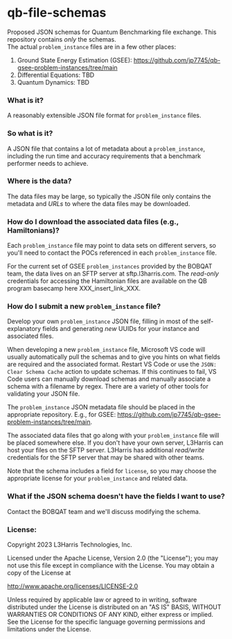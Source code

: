 # qb-file-schemas

Proposed JSON schemas for Quantum Benchmarking file exchange.  This repository contains *only* the schemas.  
The actual `problem_instance` files are in a few other places:

1. Ground State Energy Estimation (GSEE):  https://github.com/jp7745/qb-gsee-problem-instances/tree/main
2. Differential Equations:  TBD
3. Quantum Dynamics:  TBD

### What is it?

A reasonably extensible JSON file format for `problem_instance` files.

### So what is it?

A JSON file that contains a lot of metadata about a `problem_instance`, including the run time and accuracy requirements that a benchmark performer needs to achieve.  

### Where is the data?

The data files may be large, so typically the JSON file only contains the metadata and *URLs* to where the data files may be downloaded.

###  How do I download the associated data files (e.g., Hamiltonians)?

Each `problem_instance` file may point to data sets on different servers, so you'll need to contact the POCs referenced in each `problem_instance` file.  

For the current set of GSEE `problem_instances` provided by the BOBQAT team, the data lives on an SFTP server at sftp.l3harris.com.  The *read-only* credentials for accessing the Hamiltonian files are available on the QB program basecamp here XXX_insert_link_XXX.

###  How do I submit a new `problem_instance` file?

Develop your own `problem_instance` JSON file, filling in most of the self-explanatory fields and generating *new* UUIDs for your instance and associated files.  

When developing a new `problem_instance` file, Microsoft VS code will usually automatically pull the schemas and to give you hints on what fields are required and the associated format.  Restart VS Code or use the `JSON: Clear Schema Cache` action to update schemas.  If this continues to fail, VS Code users can manually download schemas and manually associate a schema with a filename by regex.  There are a variety of other tools for validating your JSON file.

The `problem_instance` JSON metadata file should be placed in the appropriate repository. E.g., for GSEE: https://github.com/jp7745/qb-gsee-problem-instances/tree/main.  

The associated data files that go along with your `problem_instance` file will be placed somewhere else.  If you don't have your own server, L3Harris can host your files on the SFTP server.  L3Harris has additional *read/write* credentials for the SFTP server that may be shared with other teams.

Note that the schema includes a field for `license`, so you may choose the appropriate license for your `problem_instance` and related data.

###  What if the JSON schema doesn't have the fields I want to use?

Contact the BOBQAT team and we'll discuss modifying the schema.


### License:

Copyright 2023 L3Harris Technologies, Inc.

Licensed under the Apache License, Version 2.0 (the "License");
you may not use this file except in compliance with the License.
You may obtain a copy of the License at

http://www.apache.org/licenses/LICENSE-2.0

Unless required by applicable law or agreed to in writing, software
distributed under the License is distributed on an "AS IS" BASIS,
WITHOUT WARRANTIES OR CONDITIONS OF ANY KIND, either express or implied.
See the License for the specific language governing permissions and
limitations under the License.